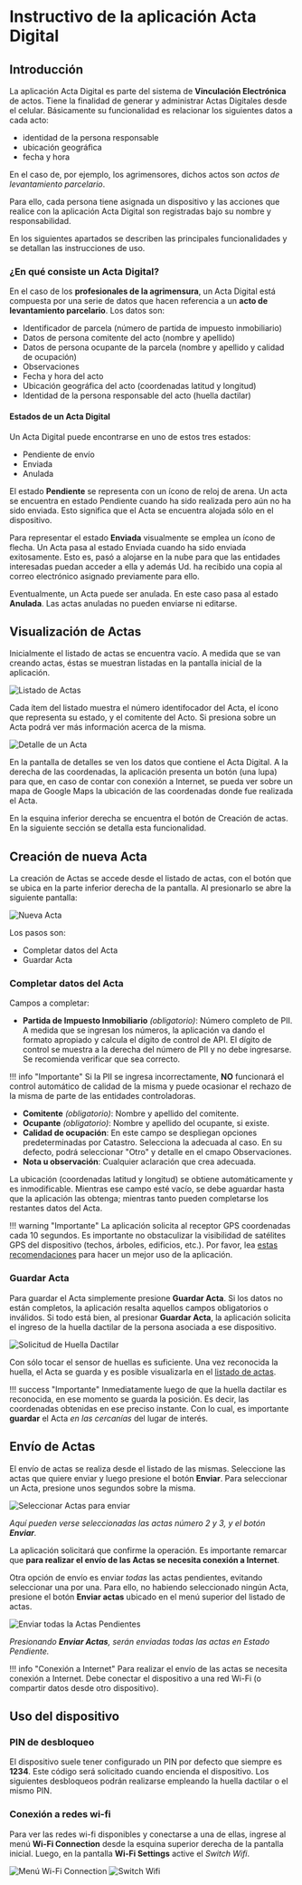 # Instructivo de la aplicación **Acta Digital**

## Introducción

La aplicación Acta Digital es parte del sistema de **Vinculación Electrónica** de actos. Tiene la finalidad de generar y administrar Actas Digitales desde el celular. Básicamente su funcionalidad es relacionar los siguientes datos a cada acto:

- identidad de la persona responsable
- ubicación geográfica
- fecha y hora

En el caso de, por ejemplo, los agrimensores, dichos actos son _actos de levantamiento parcelario_.

Para ello, cada persona tiene asignada un dispositivo y las acciones que realice con la aplicación Acta Digital son registradas bajo su nombre y responsabilidad.

En los siguientes apartados se describen las principales funcionalidades y se detallan las
instrucciones de uso.

### ¿En qué consiste un Acta Digital?

En el caso de los **profesionales de la agrimensura**, un Acta Digital está compuesta por una serie de datos que hacen referencia a un **acto de levantamiento parcelario**. Los datos son:

- Identificador de parcela (número de partida de impuesto inmobiliario)
- Datos de persona comitente del acto (nombre y apellido)
- Datos de persona ocupante de la parcela (nombre y apellido y calidad de ocupación)
- Observaciones
- Fecha y hora del acto
- Ubicación geográfica del acto (coordenadas latitud y longitud)
- Identidad de la persona responsable del acto (huella dactilar)

#### Estados de un Acta Digital

Un Acta Digital puede encontrarse en uno de estos tres estados:

- Pendiente de envío
- Enviada
- Anulada

El estado **Pendiente** se representa con un ícono de reloj de arena. Un acta se encuentra en estado Pendiente cuando ha sido realizada pero aún no ha sido enviada. Esto significa que el Acta se encuentra alojada sólo en el dispositivo.

Para representar el estado **Enviada** visualmente se emplea un ícono de flecha. Un Acta pasa al estado Enviada cuando ha sido enviada exitosamente. Esto es, pasó a alojarse en la nube para que las entidades interesadas puedan acceder a ella y además Ud. ha recibido una copia al correo electrónico asignado previamente para ello.

Eventualmente, un Acta puede ser anulada. En este caso pasa al estado **Anulada**. Las actas anuladas no pueden enviarse ni editarse.

## Visualización de Actas

Inicialmente el listado de actas se encuentra vacío. A medida que se van creando actas, éstas se muestran listadas en la pantalla inicial de la aplicación.

![Listado de Actas](img/acta_listado.png)

Cada ítem del listado muestra el número identifocador del Acta, el ícono que representa su estado, y el comitente del Acto. Si presiona sobre un Acta podrá ver más información acerca de la misma.

![Detalle de un Acta](img/acta_detalle.png)

En la pantalla de detalles se ven los datos que contiene el Acta Digital. A la derecha de las coordenadas, la aplicación presenta un botón (una lupa) para que, en caso de contar con conexión a Internet, se pueda ver sobre un mapa de Google Maps la ubicación de las coordenadas donde fue realizada el Acta.

En la esquina inferior derecha se encuentra el botón de Creación de actas. En la siguiente sección se detalla esta funcionalidad.

## Creación de nueva Acta

La creación de Actas se accede desde el listado de actas, con el botón que se ubica en la parte
inferior derecha de la pantalla. Al presionarlo se abre la siguiente pantalla:

![Nueva Acta](img/acta_nueva.png)

Los pasos son:

- Completar datos del Acta
- Guardar Acta

### Completar datos del Acta

Campos a completar:

- **Partida de Impuesto Inmobiliario** _(obligatorio)_: Número completo de PII. A medida que se ingresan los números, la aplicación va dando el formato apropiado y calcula el dígito de control de API. El dígito de control se muestra a la derecha del número de PII y no debe ingresarse. Se recomienda verificar que sea correcto.

!!! info "Importante"
    Si la PII se ingresa incorrectamente, **NO** funcionará el control automático de calidad de la misma y puede ocasionar el rechazo de la misma de parte de las entidades controladoras.

- **Comitente** _(obligatorio)_: Nombre y apellido del comitente.
- **Ocupante** _(obligatorio)_: Nombre y apellido del ocupante, si existe.
- **Calidad de ocupación**: En este campo se despliegan opciones predeterminadas por Catastro. Selecciona la adecuada al caso. En su defecto, podrá seleccionar "Otro" y detalle en el cmapo Observaciones.
- **Nota u observación**: Cualquier aclaración que crea adecuada.

La ubicación (coordenadas latitud y longitud) se obtiene automáticamente y es inmodificable. Mientras ese campo esté vacío, se debe aguardar hasta que la aplicación las obtenga; mientras tanto pueden completarse los restantes datos del Acta.

!!! warning "Importante"
    La aplicación solicita al receptor GPS coordenadas cada 10 segundos. Es importante no obstaculizar la visibilidad de satélites GPS del dispositivo (techos, árboles, edificios, etc.). Por favor, lea [estas recomendaciones](recomendaciones.md) para hacer un mejor uso de la aplicación. 

### Guardar Acta

Para guardar el Acta simplemente presione **Guardar Acta**. Si los datos no están completos, la aplicación resalta aquellos campos obligatorios o inválidos. Si todo está bien, al presionar **Guardar Acta**, la aplicación solicita el ingreso de la huella dactilar de la persona asociada a ese dispositivo.

![Solicitud de Huella Dactilar](img/acta_solicitud-huella.png)

Con sólo tocar el sensor de huellas es suficiente. Una vez reconocida la huella, el Acta se guarda y es posible visualizarla en el [listado de actas](#visualizacion-de-actas).

!!! success "Importante"
    Inmediatamente luego de que la huella dactilar es reconocida, en ese momento se guarda la posición. Es decir, las coordenadas obtenidas en ese preciso instante. Con lo cual, es importante **guardar** el Acta _en las cercanías_ del lugar de interés.

## Envío de Actas

El envío de actas se realiza desde el listado de las mismas. Seleccione las actas que quiere enviar y luego presione el botón **Enviar**. Para seleccionar un Acta, presione unos
segundos sobre la misma.

![Seleccionar Actas para enviar](img/acta_enviar.png)

*Aquí pueden verse seleccionadas las actas número 2 y 3, y el botón __Enviar__.*

La aplicación solicitará que confirme la operación. Es importante remarcar que **para realizar el envío de las Actas se necesita conexión a Internet**.

Otra opción de envío es enviar _todas_ las actas pendientes, evitando seleccionar una por una. Para ello, no habiendo seleccionado ningún Acta, presione el botón **Enviar actas** ubicado en el menú superior del listado de actas.

![Enviar todas la Actas Pendientes](img/acta_enviar-todas.png)

*Presionando __Enviar Actas__, serán enviadas todas las actas en Estado Pendiente.*

!!! info "Conexión a Internet"
    Para realizar el envío de las actas se necesita conexión a Internet. Debe conectar el dispositivo a una red Wi-Fi (o compartir datos desde otro dispositivo).

## Uso del dispositivo

### PIN de desbloqueo

El dispositivo suele tener configurado un PIN por defecto que siempre es **1234**. Este código será solicitado cuando encienda el dispositivo. Los siguientes desbloqueos podrán realizarse empleando la huella dactilar o el mismo PIN.

### Conexión a redes wi-fi

Para ver las redes wi-fi disponibles y conectarse a una de ellas, ingrese al menú **Wi-Fi Connection** desde la esquina superior derecha de la pantalla inicial. Luego, en la pantalla **Wi-Fi Settings** active el _Switch Wifi_.

![Menú Wi-Fi Connection](img/wifi_menu.jpg)
![Switch Wifi](img/wifi_switch.jpg)
